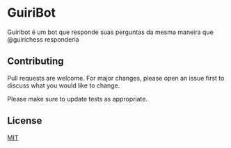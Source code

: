 # GuiriBot

Guiribot é um bot que responde suas perguntas da mesma maneira que @guirichess responderia

## Contributing
Pull requests are welcome. For major changes, please open an issue first to discuss what you would like to change.

Please make sure to update tests as appropriate.

## License
[MIT](https://choosealicense.com/licenses/mit/)